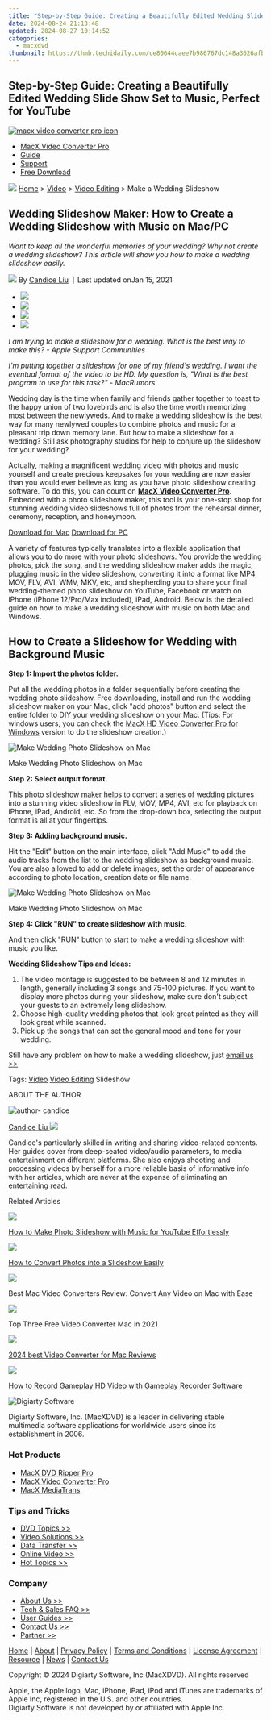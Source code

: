 ```yaml
---
title: "Step-by-Step Guide: Creating a Beautifully Edited Wedding Slide Show Set to Music, Perfect for YouTube"
date: 2024-08-24 21:13:48
updated: 2024-08-27 10:14:52
categories:
  - macxdvd
thumbnail: https://thmb.techidaily.com/ce80644caee7b986767dc148a3626afb6dedcf8d303ed5814c688bdf2e6498bb.jpg
---
```


## Step-by-Step Guide: Creating a Beautifully Edited Wedding Slide Show Set to Music, Perfect for YouTube

[![macx video converter pro icon](https://www.macxdvd.com/mac-dvd-video-converter-how-to/../image-style/new-seo/icon11.png)](https://tools.techidaily.com/macxdvd/products/)

* [MacX Video Converter Pro](https://tools.techidaily.com/macxdvd/products/)
* [Guide](https://tools.techidaily.com/macxdvd/products/)
* [Support](https://tools.techidaily.com/macxdvd/products/)
* [Free Download](https://tools.techidaily.com/macxdvd/products/)



![](https://www.macxdvd.com/mac-dvd-video-converter-how-to/../image-style/new-seo/icon7.png) [Home](https://tools.techidaily.com/macxdvd/products/) \> [Video](https://tools.techidaily.com/macxdvd/products/) \> [Video Editing](https://tools.techidaily.com/macxdvd/products/) \> Make a Wedding Slideshow 

## Wedding Slideshow Maker: How to Create a Wedding Slideshow with Music on Mac/PC



_Want to keep all the wonderful memories of your wedding? Why not create a wedding slideshow? This article will show you how to make a wedding slideshow easily._ 

![](https://www.macxdvd.com/mac-dvd-video-converter-how-to/../image-style/new-seo/icon6.png) By [Candice Liu](https://tools.techidaily.com/macxdvd/products/) ｜Last updated onJan 15, 2021 

* [![](https://www.macxdvd.com/mac-dvd-video-converter-how-to/../image-style/new-seo/share-fa.jpg)](https://www.facebook.com/sharer/sharer.php?u=https://www.macxdvd.com/mac-dvd-video-converter-how-to/make-a-wedding-slideshow.htm)
* [![](https://www.macxdvd.com/mac-dvd-video-converter-how-to/../image-style/new-seo/share-tw.jpg)](https://twitter.com/intent/tweet?url=https://www.macxdvd.com/mac-dvd-video-converter-how-to/make-a-wedding-slideshow.htm)
* [![](https://www.macxdvd.com/mac-dvd-video-converter-how-to/../image-style/new-seo/share-go.jpg)](https://pinterest.com/pin/create/button/?url=https://www.macxdvd.com/mac-dvd-video-converter-how-to/make-a-wedding-slideshow.htm)
* [![](https://www.macxdvd.com/mac-dvd-video-converter-how-to/../image-style/new-seo/share-in.jpg)](https://www.linkedin.com/shareArticle?mini=true&url=https://www.macxdvd.com/mac-dvd-video-converter-how-to/make-a-wedding-slideshow.htm&title=&summary=https://www.macxdvd.com/mac-dvd-video-converter-how-to/make-a-wedding-slideshow.htm&source=)

_I am trying to make a slideshow for a wedding. What is the best way to make this? - Apple Support Communities_ 

_I'm putting together a slideshow for one of my friend's wedding. I want the eventual format of the video to be HD. My question is, "What is the best program to use for this task?" - MacRumors_ 

Wedding day is the time when family and friends gather together to toast to the happy union of two lovebirds and is also the time worth memorizing most between the newlyweds. And to make a wedding slideshow is the best way for many newlywed couples to combine photos and music for a pleasant trip down memory lane. But how to make a slideshow for a wedding? Still ask photography studios for help to conjure up the slideshow for your wedding? 

 Actually, making a magnificent wedding video with photos and music yourself and create precious keepsakes for your wedding are now easier than you would ever believe as long as you have photo slideshow creating software. To do this, you can count on [**MacX Video Converter Pro**](https://tools.techidaily.com/macxdvd/products/). Embedded with a photo slideshow maker, this tool is your one-stop shop for stunning wedding video slideshows full of photos from the rehearsal dinner, ceremony, reception, and honeymoon. 

[Download for Mac](https://tools.techidaily.com/macxdvd/products/) [Download for PC](https://tools.techidaily.com/macxdvd/products/) 

A variety of features typically translates into a flexible application that allows you to do more with your photo slideshows. You provide the wedding photos, pick the song, and the wedding slideshow maker adds the magic, plugging music in the video slideshow, converting it into a format like MP4, MOV, FLV, AVI, WMV, MKV, etc, and shepherding you to share your final wedding-themed photo slideshow on YouTube, Facebook or watch on iPhone (iPhone 12/Pro/Max included), iPad, Android. Below is the detailed guide on how to make a wedding slideshow with music on both Mac and Windows. 

## How to Create a Slideshow for Wedding with Background Music 

**Step 1: Import the photos folder.**

 Put all the wedding photos in a folder sequentially before creating the wedding photo slideshow. Free downloading, install and run the wedding slideshow maker on your Mac, click "add photos" button and select the entire folder to DIY your wedding slideshow on your Mac. (Tips: For windows users, you can check the [MacX HD Video Converter Pro for Windows](https://tools.techidaily.com/macxdvd/products/) version to do the slideshow creation.) 

![Make Wedding Photo Slideshow on Mac](https://www.macxdvd.com/mac-dvd-video-converter-how-to/article-image/zxh-wedding-slideshow-steps.png) 

Make Wedding Photo Slideshow on Mac

**Step 2: Select output format.**

 This [photo slideshow maker](https://tools.techidaily.com/macxdvd/products/) helps to convert a series of wedding pictures into a stunning video slideshow in FLV, MOV, MP4, AVI, etc for playback on iPhone, iPad, Android, etc. So from the drop-down box, selecting the output format is all at your fingertips. 

**Step 3: Adding background music.**

 Hit the "Edit" button on the main interface, click "Add Music" to add the audio tracks from the list to the wedding slideshow as background music. You are also allowed to add or delete images, set the order of appearance according to photo location, creation date or file name. 

![Make Wedding Photo Slideshow on Mac](https://www.macxdvd.com/mac-dvd-video-converter-how-to/article-image/zxh-wedding-slideshow-edit.png) 

Make Wedding Photo Slideshow on Mac

**Step 4: Click "RUN" to create slideshow with music.** 

And then click "RUN" button to start to make a wedding slideshow with music you like.

**Wedding Slideshow Tips and Ideas:**

1. The video montage is suggested to be between 8 and 12 minutes in length, generally including 3 songs and 75-100 pictures. If you want to display more photos during your slideshow, make sure don't subject your guests to an extremely long slideshow.
2. Choose high-quality wedding photos that look great printed as they will look great while scanned.
3. Pick up the songs that can set the general mood and tone for your wedding.

Still have any problem on how to make a wedding slideshow, just [email us >>](https://tools.techidaily.com/macxdvd/products/)

Tags: [Video](https://tools.techidaily.com/macxdvd/products/) [Video Editing](https://tools.techidaily.com/macxdvd/products/) Slideshow 

ABOUT THE AUTHOR

![author- candice](https://www.macxdvd.com/mac-dvd-video-converter-how-to/../image-style/new-seo/candice.png) 

[Candice Liu ![](https://www.macxdvd.com/mac-dvd-video-converter-how-to/../image-style/new-seo/share-in1.jpg)](https://www.linkedin.com/in/candice-liu-444483a3/) 

Candice's particularly skilled in writing and sharing video-related contents. Her guides cover from deep-seated video/audio parameters, to media entertainment on different platforms. She also enjoys shooting and processing videos by herself for a more reliable basis of informative info with her articles, which are never at the expense of eliminating an entertaining read.



Related Articles

![](https://www.macxdvd.com/mac-dvd-video-converter-how-to/../image-style/new-seo/pic7.jpg)

[How to Make Photo Slideshow with Music for YouTube Effortlessly](https://tools.techidaily.com/macxdvd/products/)

![](https://www.macxdvd.com/mac-dvd-video-converter-how-to/../image-style/new-seo/pic6.jpg)

[How to Convert Photos into a Slideshow Easily](https://tools.techidaily.com/macxdvd/products/)

![](https://www.macxdvd.com/mac-dvd-video-converter-how-to/../image-style/new-seo/pic5.jpg)

 Best Mac Video Converters Review: Convert Any Video on Mac with Ease

![](https://www.macxdvd.com/mac-dvd-video-converter-how-to/../image-style/new-seo/pic4.jpg)

 Top Three Free Video Converter Mac in 2021 

![](https://www.macxdvd.com/mac-dvd-video-converter-how-to/../image-style/new-seo/pic3.jpg)

[2024 best Video Converter for Mac Reviews](https://tools.techidaily.com/macxdvd/products/) 

![](https://www.macxdvd.com/mac-dvd-video-converter-how-to/../image-style/new-seo/pic2.jpg)

[How to Record Gameplay HD Video with Gameplay Recorder Software](https://tools.techidaily.com/macxdvd/products/) 



![Digiarty Software](https://www.macxdvd.com/mac-dvd-video-converter-how-to/../icon/logo.png) 

Digiarty Software, Inc. (MacXDVD) is a leader in delivering stable multimedia software applications for worldwide users since its establishment in 2006.

### Hot Products

* [MacX DVD Ripper Pro](https://tools.techidaily.com/macxdvd/products/)
* [MacX Video Converter Pro](https://tools.techidaily.com/macxdvd/products/)
* [MacX MediaTrans](https://tools.techidaily.com/macxdvd/products/)

### Tips and Tricks

* [DVD Topics >>](https://tools.techidaily.com/macxdvd/products/)
* [Video Solutions >>](https://tools.techidaily.com/macxdvd/products/)
* [Data Transfer >>](https://tools.techidaily.com/macxdvd/products/)
* [Online Video >>](https://tools.techidaily.com/macxdvd/products/)
* [Hot Topics >>](https://tools.techidaily.com/macxdvd/products/)

### Company

* [About Us >>](https://tools.techidaily.com/macxdvd/products/)
* [Tech & Sales FAQ >>](https://tools.techidaily.com/macxdvd/products/)
* [User Guides >>](https://tools.techidaily.com/macxdvd/products/)
* [Contact Us >>](https://tools.techidaily.com/macxdvd/products/)
* [Partner >>](https://tools.techidaily.com/macxdvd/products/)



[Home](https://tools.techidaily.com/macxdvd/products/) | [About](https://tools.techidaily.com/macxdvd/products/) | [Privacy Policy](https://tools.techidaily.com/macxdvd/products/) | [Terms and Conditions](https://tools.techidaily.com/macxdvd/products/) | [License Agreement](https://tools.techidaily.com/macxdvd/products/) | [Resource](https://tools.techidaily.com/macxdvd/products/) | [News](https://tools.techidaily.com/macxdvd/products/) | [Contact Us](https://tools.techidaily.com/macxdvd/products/)

Copyright © 2024 Digiarty Software, Inc (MacXDVD). All rights reserved

Apple, the Apple logo, Mac, iPhone, iPad, iPod and iTunes are trademarks of Apple Inc, registered in the U.S. and other countries.  
 Digiarty Software is not developed by or affiliated with Apple Inc.

<ins class="adsbygoogle"
     style="display:block"
     data-ad-format="autorelaxed"
     data-ad-client="ca-pub-7571918770474297"
     data-ad-slot="1223367746"></ins>



<ins class="adsbygoogle"
     style="display:block"
     data-ad-client="ca-pub-7571918770474297"
     data-ad-slot="8358498916"
     data-ad-format="auto"
     data-full-width-responsive="true"></ins>
